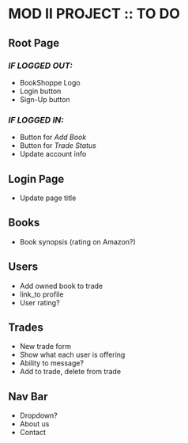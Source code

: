 # **MOD II PROJECT :: TO DO**

## **Root Page**
  ### _IF LOGGED OUT:_
  * BookShoppe Logo
  * Login button
  * Sign-Up button

  ### _IF LOGGED IN:_
  * Button for _Add Book_
  * Button for _Trade Status_
  * Update account info

## **Login Page**
  * Update page title

## **Books**
  * Book synopsis (rating on Amazon?)

## **Users**
  * Add owned book to trade
  * link_to profile
  * User rating?

## **Trades**
  * New trade form
  * Show what each user is offering
  * Ability to message?
  * Add to trade, delete from trade

## **Nav Bar**
  * Dropdown?
  * About us
  * Contact